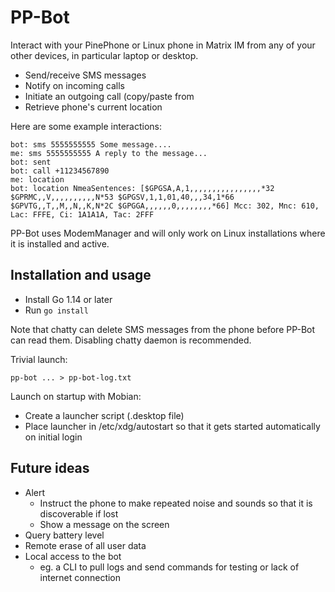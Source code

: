 PP-Bot
======

Interact with your PinePhone or Linux phone in Matrix IM from any of your
other devices, in particular laptop or desktop.

* Send/receive SMS messages
* Notify on incoming calls
* Initiate an outgoing call (copy/paste from 
* Retrieve phone's current location

Here are some example interactions:

```
bot: sms 5555555555 Some message....
me: sms 5555555555 A reply to the message...
bot: sent
bot: call +11234567890
me: location
bot: location NmeaSentences: [$GPGSA,A,1,,,,,,,,,,,,,,,,*32 $GPRMC,,V,,,,,,,,,,N*53 $GPGSV,1,1,01,40,,,34,1*66 $GPVTG,,T,,M,,N,,K,N*2C $GPGGA,,,,,,0,,,,,,,,*66] Mcc: 302, Mnc: 610, Lac: FFFE, Ci: 1A1A1A, Tac: 2FFF
```

PP-Bot uses ModemManager and will only work on Linux installations where it is installed and active.

## Installation and usage

* Install Go 1.14 or later
* Run ```go install```

Note that chatty can delete SMS messages from the phone before PP-Bot can read them. Disabling chatty daemon is recommended.

Trivial launch:
```
pp-bot ... > pp-bot-log.txt
```

Launch on startup with Mobian:
* Create a launcher script (.desktop file)
* Place launcher in /etc/xdg/autostart so that it gets started automatically on initial login


## Future ideas

* Alert
  * Instruct the phone to make repeated noise and sounds so that it is discoverable if lost
  * Show a message on the screen
* Query battery level
* Remote erase of all user data
* Local access to the bot
  * eg. a CLI to pull logs and send commands for testing or lack of internet connection
